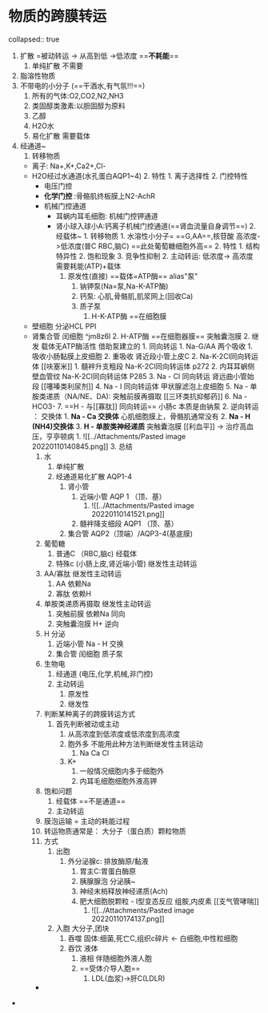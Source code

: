 # 物质的跨膜转运
collapsed:: true
1. 扩散 =被动转运 -> 从高到低 ->低浓度 ==**不耗能**==
	1. 单纯扩散 不需要
1. 脂溶性物质
2. 不带电的小分子 (==干酒水,有气氛!!!==)
	1. 所有的气体:O2,CO2,N2,NH3
	2. 类固醇类激素:以胆固醇为原料
	3. 乙醇
	4. H2O水
	2. 易化扩散 需要载体
1. 经通道~
	1. 转移物质
	- 离子: Na+,K+,Ca2+,Cl-
	- H2O经过水通道(水孔蛋白AQP1~4)
	  			2. 特性
	  				1. 离子选择性
	  				2. 门控特性
		- 电压门控
		- **化学门控** :骨骼肌终板膜上N2-AchR
		- 机械门控通道
			- 耳蜗内耳毛细胞: 机械门控钾通道
			- 肾小球入球小A:钙离子机械门控通道(==肾血流量自身调节==)
			  		2. 经载体~
			  			1. 转移物质
			  				1. 水溶性小分子=  ==G,AA==,核苷酸 高浓度->低浓度(普C RBC,脑C) ==此处葡萄糖细胞外高==
			  			2. 特性
			  				1. 结构特异性
			  				2. 饱和现象
			  				3. 竞争性抑制
			  2. 主动转运: 低浓度-> 高浓度 需要耗能(ATP)+载体
			  	1. 原发性(直接) ==载体=ATP酶==  alias"泵"
			  		1. 钠钾泵(Na=泵,Na-K-ATP酶)
			  		2. 钙泵: 心肌,骨骼肌,肌浆网上(回收Ca)
			  		3. 质子泵
			  			1. H-K-ATP酶 ==在细胞膜
	- 壁细胞 分泌HCL PPI
	- 肾集合管 闰细胞 ^jm8z6l
	  			2. H-ATP酶 ==在细胞器膜== 突触囊泡膜
	  	2. 继发 载体无ATP酶活性 借助泵建立的
	  		1. 同向转运 
	  			1. Na-G/AA 两个吸收
	  				1. 吸收小肠黏膜上皮细胞
	  				2. 重吸收 肾近段小管上皮C
	  			2. Na-K-2Cl同向转运体  [[呋塞米]]
	  				1. 髓袢升支粗段 Na-K-2Cl同向转运体 p272
	  				2. 内耳耳蜗侧壁血管纹 Na-K-2Cl同向转运体 P285
	  			3. Na - Cl 同向转运 肾远曲小管始段 [[噻嗪类利尿剂]]
	  			4. Na - I 同向转运体 甲状腺滤泡上皮细胞 
	  			5. Na - 单胺类递质（NA/NE、DA): 突触前膜再摄取 [[三环类抗抑郁药]]
	  			6. Na - HCO3-
	  			7. ==H - 与[[寡肽]] 同向转运==  小肠c 本质是由钠泵
	  		2. 逆向转运 ： 交换体
	  			1. **Na - Ca 交换体** 心肌细胞膜上，骨骼肌通常没有
	  			2. **Na - H (NH4)交换体**
	  			3. **H - 单胺类神经递质** 突触囊泡膜 [[利血平]] -> 治疗高血压，亨亭顿病
	  				1. ![[../Attachments/Pasted image 20220110140845.png]]
	  3.  总结
	  	1. 水
	  		1. 单纯扩散
	  		2. 经通道易化扩散 AQP1-4
	  			1. 肾小管
	  				1. 近端小管 AQP 1 （顶、基）
	  					1. ![[../Attachments/Pasted image 20220110141521.png]]
	  				2. 髓袢降支细段 AQP1 （顶、基）
	  			2. 集合管 AQP2（顶端）/AQP3-4(基底膜)
	  	2. 葡萄糖
	  		1. 普通C （RBC,脑c) 经载体
	  		2. 特殊c (小肠上皮,肾近端小管) 继发性主动转运
	  	3. AA/寡肽 继发性主动转运
	  		1. AA 依赖Na
	  		2. 寡肽 依赖H
	  	4. 单胺类递质再摄取 继发性主动转运
	  		1. 突触前膜 依赖Na 同向
	  		2. 突触囊泡膜 H+ 逆向
	  	5. H 分泌
	  		1. 近端小管 Na - H 交换
	  		2. 集合管 闰细胞 质子泵
	  	6. 生物电
	  		1. 经通道 (电压,化学,机械,非门控)
	  		2. 主动转运
	  			1. 原发性
	  			2. 继发性
	  	7. 判断某种离子的跨膜转运方式
	  		1. 首先判断被动或主动
	  			1. 从高浓度到低浓度或低浓度到高浓度
	  			2. 胞外多 不能用此种方法判断继发性主转运动
	  				1. Na Ca Cl 
	  			3. K+
	  				1. 一般情况细胞内多于细胞外
	  				2. 内耳毛细胞细胞外液高钾
	  	8. 饱和问题
	  		1. 经载体 ==不是通道==
	  		2. 主动转运
	  4. 膜泡运输 = 主动的耗能过程
	  	1. 转运物质通常是： 大分子（蛋白质）颗粒物质
	  	2. 方式
	  		1. 出胞
	  			1. 外分泌腺c: 排放酶原/黏液
	  				1. 胃主C:胃蛋白酶原
	  				2. 胰腺腺泡 分泌胰~
	  				3. 神经末梢释放神经递质(Ach)
	  				4. 肥大细胞脱颗粒 - I型变态反应 组胺,内皮素 [[支气管哮喘]]
	  					1. ![[../Attachments/Pasted image 20220110174137.png]]
	  		2. 入胞 大分子,团块
	  			1. 吞噬   固体:细菌,死亡C,组织c碎片 <- 白细胞,中性粒细胞
	  			2. 吞饮   液体
	  				1. 液相 伴随细胞外液人胞
	  				2. ==受体介导人胞==
	  					1. LDL(血浆)->肝C(LDLR)
	  *
*